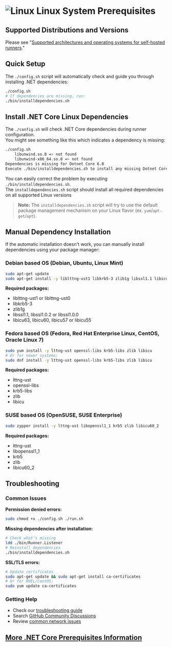 

# ![Linux](../res/linux_med.png) Linux System Prerequisites

## Supported Distributions and Versions

Please see "[Supported architectures and operating systems for self-hosted runners](https://docs.github.com/en/actions/reference/runners/self-hosted-runners#linux)."

## Quick Setup

The `./config.sh` script will automatically check and guide you through installing .NET dependencies:

```bash
./config.sh
# If dependencies are missing, run:
./bin/installdependencies.sh
```

## Install .NET Core Linux Dependencies

The `./config.sh` will check .NET Core dependencies during runner configuration.  
You might see something like this which indicates a dependency is missing:

```bash
./config.sh
    libunwind.so.8 => not found
    libunwind-x86_64.so.8 => not found
Dependencies is missing for Dotnet Core 6.0
Execute ./bin/installdependencies.sh to install any missing Dotnet Core 6.0 dependencies.
```

You can easily correct the problem by executing `./bin/installdependencies.sh`.  
The `installdependencies.sh` script should install all required dependencies on all supported Linux versions  

> **Note:** The `installdependencies.sh` script will try to use the default package management mechanism on your Linux flavor (ex. `yum`/`apt-get`/`apt`).

## Manual Dependency Installation

If the automatic installation doesn't work, you can manually install dependencies using your package manager:

### Debian based OS (Debian, Ubuntu, Linux Mint)

```bash
sudo apt-get update
sudo apt-get install -y liblttng-ust1 libkrb5-3 zlib1g libssl1.1 libicu66
```

**Required packages:**
- liblttng-ust1 or liblttng-ust0
- libkrb5-3
- zlib1g
- libssl1.1, libssl1.0.2 or libssl1.0.0
- libicu63, libicu60, libicu57 or libicu55

### Fedora based OS (Fedora, Red Hat Enterprise Linux, CentOS, Oracle Linux 7)

```bash
sudo yum install -y lttng-ust openssl-libs krb5-libs zlib libicu
# Or for newer systems:
sudo dnf install -y lttng-ust openssl-libs krb5-libs zlib libicu
```

**Required packages:**
- lttng-ust
- openssl-libs
- krb5-libs
- zlib
- libicu

### SUSE based OS (OpenSUSE, SUSE Enterprise)

```bash
sudo zypper install -y lttng-ust libopenssl1_1 krb5 zlib libicu60_2
```

**Required packages:**
- lttng-ust
- libopenssl1_1
- krb5
- zlib
- libicu60_2

## Troubleshooting

### Common Issues

**Permission denied errors:**
```bash
sudo chmod +x ./config.sh ./run.sh
```

**Missing dependencies after installation:**
```bash
# Check what's missing
ldd ./bin/Runner.Listener
# Reinstall dependencies
./bin/installdependencies.sh
```

**SSL/TLS errors:**
```bash
# Update certificates
sudo apt-get update && sudo apt-get install ca-certificates
# Or for RHEL/CentOS:
sudo yum update ca-certificates
```

### Getting Help

- Check our [troubleshooting guide](../checks/README.md)
- Search [GitHub Community Discussions](https://github.com/orgs/community/discussions/categories/actions)
- Review [common network issues](../checks/network.md)

## [More .NET Core Prerequisites Information](https://docs.microsoft.com/en-us/dotnet/core/linux-prerequisites?tabs=netcore2x)
